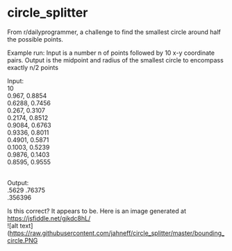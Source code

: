 
# circle_splitter
From r/dailyprogrammer, a challenge to find the smallest circle around half the possible points.

Example run:
Input is a number n of points followed by 10 x-y coordinate pairs.
Output is the midpoint and radius of the smallest circle to encompass exactly n/2 points

Input: <br /> 
10 <br />
0.967, 0.8854 <br />
0.6288, 0.7456 <br />
0.267, 0.3107 <br />
0.2174, 0.8512 <br />
0.9084, 0.6763 <br />
0.9336, 0.8011 <br />
0.4901, 0.5871 <br />
0.1003, 0.5239 <br />
0.9876, 0.1403 <br />
0.8595, 0.9555 <br /><br />

Output:  <br />
.5629 .76375 <br />
.356396 <br />

Is this correct? It appears to be. Here is an image generated at https://jsfiddle.net/gjkdc8hL/ <br />
![alt text] (https://raw.githubusercontent.com/jahneff/circle_splitter/master/bounding_circle.PNG


